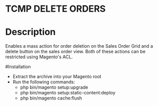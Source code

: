 # TCMP DELETE ORDERS

# Description

Enables a mass action for order deletion on the Sales Order Grid and a delete button on the sales order view.  Both of these actions can be restricted using Magento's ACL.

#Installation
- Extract the archive into your Magento root
- Run the following commands:
    - php bin/magento setup:upgrade
    - php bin/magento setup:static-content:deploy
    - php bin/magento cache:flush